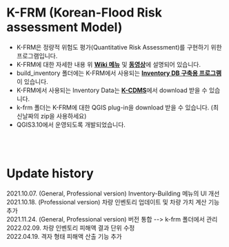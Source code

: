 # K-FRM (Korean-Flood Risk assessment Model)
* K-FRM은 정량적 위험도 평가(Quantitative Risk Assessment)를 구현하기 위한 프로그램입니다.
* K-FRM에 대한 자세한 내용 위 [**Wiki 메뉴**](https://github.com/floodmodel/K-FRM/wiki) 및 [**동영상**](https://www.youtube.com/watch?v=PzIEDj--56g)에 설명되어 있습니다.
* build_inventory 폴더에는 K-FRM에서 사용되는 [**Inventory DB 구축용 프로그램**](https://github.com/floodmodel/K-CDMS/wiki/Inventory-Builder)이 있습니다.
* K-FRM에서 사용되는 Inventory Data는 [**K-CDMS**](https://github.com/floodmodel/K-CDMS)에서 download 받을 수 있습니다.
* k-frm 폴더는 K-FRM에 대한 QGIS plug-in을 download 받을 수 있습니다.  (최신날짜의 zip을 사용하세요) 
* QGIS3.10에서 운영되도록 개발되었습니다.


<br/><br/>

# Update history
2021.10.07. (General, Professional version) Inventory-Building 메뉴의 UI 개선 <br/>
2021.10.18. (Professional version) 차량 인벤토리 업데이트 및 차량 가치 계산 기능 추가 <br/>
2021.11.24. (General, Professional version) 버전 통합 -->  k-frm 폴더에서 관리 <br/>
2022.02.09. 차량 인벤토리 피해액 결과 단위 수정 <br/>
2022.04.19. 격자 형태 피해액 산출 기능 추가 <br/>
